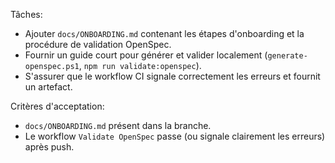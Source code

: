 Tâches:

- Ajouter `docs/ONBOARDING.md` contenant les étapes d'onboarding et la procédure de validation OpenSpec.
- Fournir un guide court pour générer et valider localement (`generate-openspec.ps1`, `npm run validate:openspec`).
- S'assurer que le workflow CI signale correctement les erreurs et fournit un artefact.

Critères d'acceptation:

- `docs/ONBOARDING.md` présent dans la branche.
- Le workflow `Validate OpenSpec` passe (ou signale clairement les erreurs) après push.
